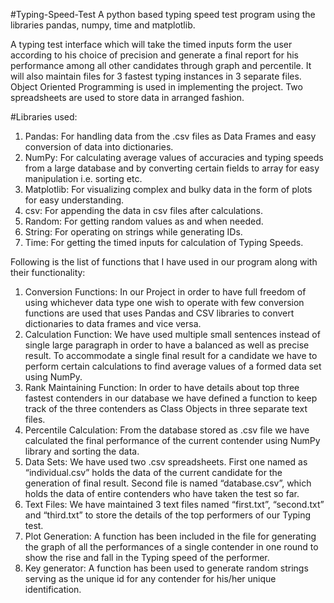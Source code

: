 #Typing-Speed-Test
A python based typing speed test program using the libraries pandas, numpy, time and matplotlib.

A typing test interface which will take the timed inputs form the user according to his choice of precision and generate a final report for his performance among all other candidates through graph and percentile.
It will also maintain files for 3 fastest typing instances in 3 separate files.
Object Oriented Programming is used in implementing the project.
Two spreadsheets are used to store data in arranged fashion.

#Libraries used:
1. Pandas: For handling data from the .csv files as Data Frames and easy conversion of data into dictionaries.
2. NumPy: For calculating average values of accuracies and typing speeds from a large database and by converting certain fields to array for easy manipulation i.e. sorting etc.
3. Matplotlib: For visualizing complex and bulky data in the form of plots for easy understanding.
4. csv: For appending the data in csv files after calculations.
5. Random: For getting random values as and when needed.
6. String: For operating on strings while generating IDs.
7. Time: For getting the timed inputs for calculation of Typing Speeds.

Following is the list of functions that I have used in our program along with their functionality:
1. Conversion Functions:  In our Project in order to have full freedom of using whichever data type one wish to operate with few conversion functions are used that uses Pandas and CSV libraries to convert dictionaries to data frames and vice versa.
2. Calculation Function: We have used multiple small sentences instead of single large paragraph in order to have a balanced as well as precise result. To accommodate a single final result for a candidate we have to perform certain calculations to find average values of a formed data set using NumPy.
3. Rank Maintaining Function: In order to have details about top three fastest contenders in our database we have defined a function to keep track of the three contenders as Class Objects in three separate text files.
4. Percentile Calculation: From the database stored as .csv file we have calculated the final performance of the current contender using NumPy library and sorting the data.
5. Data Sets: We have used two .csv spreadsheets. First one named as “individual.csv” holds the data of the current candidate for the generation of final result. Second file is named “database.csv”, which holds the data of entire contenders who have taken the test so far.
6. Text Files: We have maintained 3 text files named “first.txt”, “second.txt” and “third.txt” to store the details of the top performers of our Typing test.
7. Plot Generation: A function has been included in the file for generating the graph of all the performances of a single contender in one round to show the rise and fall in the Typing speed of the performer.
8. Key generator: A function has been used to generate random strings serving as the unique id for any contender for his/her unique identification.

 
 
